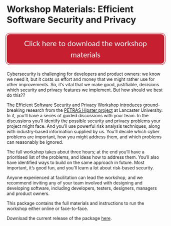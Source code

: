 # Workshop Materials: Efficient Software Security and Privacy

<!-- Styles taken from https://securedevelopment.org -->
<button name="button" onclick="window.location.href='https://github.com/SecurityEssentials/HipsterWorkshop/releases/latest/download/HipsterWorkshop.zip'" style="    -webkit-text-size-adjust: 100%;
    -webkit-font-smoothing: antialiased;
    background-image: none;
    border: 1px solid #2e6da4;
    user-select: none;
    vertical-align: middle;
    word-wrap: break-word;
    max-width: 100%;
    width: auto;
    min-width: 0;
    box-shadow: 0 0 0 2pt white, 0 0 0 3pt #c51f30;
    box-sizing: border-box;
    line-height: 1.5;
    cursor: pointer;
    display: inline-block;
    margin: 10px
0;
    padding: 10px
20px;
    text-align: center;
    transition: color .2s ease-in-out;
    text-decoration: none;
    background-color: #c51f30;
    color: #fff;
    font-size: 24px;
    border-color: rgba(0, 0, 0, 0);
    border-width: 1px;
    border-style: solid;
    border-radius: 10px;
    font-family: &quot;Lato&quot;,sans-serif,&quot;google&quot;;">Click here to download the workshop materials</button>

Cybersecurity is challenging for developers and product owners: we know we need it, but it costs us effort and money that we might rather use for other improvements. So, it’s vital that we make good, justifiable, decisions which security and privacy features we implement. But how should we best do this??

The Efficient Software Security and Privacy Workshop introduces ground-breaking research from the [PETRAS Hipster project](https://lancaster.ac.uk/hipster) at Lancaster University. In it, you’ll have a series of guided discussions with your team. In the discussions you’ll identify the possible security and privacy problems your project might face. And you’ll use powerful risk analysis techniques, along with industry-based information supplied by us. You’ll decide which cyber problems are important, how you might address them, and which problems can reasonably be ignored. 

The full workshop takes about three hours; at the end you’ll have a prioritised list of the problems, and ideas how to address them. You’ll also have identified ways to build on the same approach in future. Most important, it’s good fun, and you’ll learn a lot about risk-based security.
 
Anyone experienced at facilitation can lead the workshop, and we recommend inviting any of your team involved with designing and developing software, including developers, testers, designers, managers and product owners.

This package contains the full materials and instructions to run the workshop either online or face-to-face.

Download the current release of the package [here](https://github.com/SecurityEssentials/HipsterWorkshop/releases/latest/download/HipsterWorkshop.zip).
